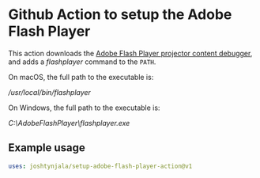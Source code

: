 # Github Action to setup the Adobe Flash Player

This action downloads the [Adobe Flash Player projector content debugger](https://www.adobe.com/support/flashplayer/debug_downloads.html), and adds a _flashplayer_ command to the `PATH`.

On macOS, the full path to the executable is:

_/usr/local/bin/flashplayer_

On Windows, the full path to the executable is:

_C:\AdobeFlashPlayer\flashplayer.exe_

## Example usage

```yml
uses: joshtynjala/setup-adobe-flash-player-action@v1
```
